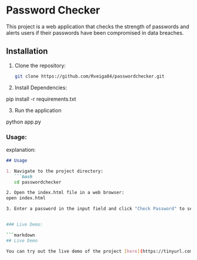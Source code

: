 # Password Checker

This project is a web application that checks the strength of passwords and alerts users if their passwords have been compromised in data breaches.

## Installation

1. Clone the repository:
   ```bash
   git clone https://github.com/Rveiga84/passwordchecker.git
   
2. Install  Dependencies:

pip install -r requirements.txt

3. Run the application

python app.py


### Usage:
explanation:

```markdown
## Usage

1. Navigate to the project directory:
   ```bash
   cd passwordchecker

2. Open the index.html file in a web browser:
open index.html

3. Enter a password in the input field and click "Check Password" to see the results.


### Live Demo:

```markdown
## Live Demo

You can try out the live demo of the project [here](https://tinyurl.com/48j3jjnb).
